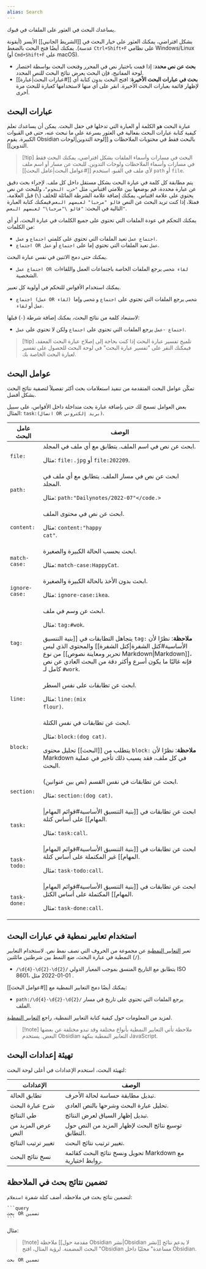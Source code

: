```yaml
---
alias: Search
---
```


يساعدك البحث في العثور على الملفات في قبوك.

بشكل افتراضي، يمكنك العثور على خيار البحث في [[الشريط الجانبي]] الأيسر (أيقونة عدسة). يمكنك أيضًا فتح البحث بالضغط `Ctrl+Shift+F` على نظامي Windows/Linux (أو `Cmd+Shift+F` على macOS).

- **بحث عن نص محدد**: إذا قمت باختيار نص في المحرر وفتحت البحث بواسطة اختصار لوحة المفاتيح، فإن البحث يعرض نتائج البحث للنص المحدد.
- **بحث في عبارات البحث الأخيرة**: افتح البحث بدون كتابة أي [[#عبارات البحث|عبارة]] لإظهار قائمة بعبارات البحث الأخيرة. انقر على أي منها لاستخدامها كعبارة للبحث مرة أخرى.

## عبارات البحث

عبارة البحث هو الكلمة أو العبارة التي تدخلها في حقل البحث. يمكن أن يساعدك تعلم كيفية كتابة عبارات البحث بفعالية في العثور بسرعة على ما تبحث عنه، حتى في القبوات الكبيرة. يقوم Obsidian بالبحث فقط في محتويات الملاحظات و [[لوحة التدوين|لوحات التدوين]].

> [!tip] البحث في مسارات وأسماء الملفات
> بشكل افتراضي، يمكنك البحث فقط في مسارات وأسماء الملاحظات ولوحات التدوين. للبحث عن مسار أو اسم ملف لأي ملف في القبو، استخدم [[#عوامل البحث|عامل البحث]] `path` أو `file`.

يتم مطابقة كل كلمة في عبارة البحث بشكل مستقل داخل كل ملف. لإجراء بحث دقيق عن عبارة محددة، قم بوضعها بين علامتي اقتباس، مثل `"حرب النجوم"`، وللبحث عن نص يحتوي على علامة اقتباس، يمكنك إضافة علامة الشرطة المائلة للخلف (`\`) قبل العلامة، فمثلا، إذا كنت تريد البحث عن النص `قالو "مرحبا" لعبضهم البعض` فيمكنك كتابة العبارة التالية في البحث: `"قالو \"مرحبا\" لعبضهم البعض"`.

يمكنك التحكم في عودة الملفات التي تحتوي على جميع الكلمات في عبارة البحث، أو أي من الكلمات:

- `اجتماع عمل` تعيد الملفات التي تحتوي على كلمتي `اجتماع` و `عمل`.
- `اجتماع OR عمل` تعيد الملفات التي تحتوي إما على `اجتماع` أو `عمل`.

يمكنك حتى دمج الاثنين في نفس عبارة البحث.

- `اجتماع عمل OR لقاء شخصي` يرجع الملفات الخاصة باجتماعات العمل واللقاءات الشخصية.

يمكنك استخدام الأقواس للتحكم في أولوية كل تعبير.

- `اجتماع (عمل OR لقاء) شخصي` يرجع الملفات التي تحتوي على `اجتماع` و `شخصي` وإما `عمل` أو `لقاء`.

لاستبعاد كلمة من نتائج البحث، يمكنك إضافة شرطة (`-`) قبلها:

- `اجتماع -عمل` يرجع الملفات التي تحتوي على `اجتماع` ولكن لا تحتوي على `عمل`.

> [!tip] تلميح
> تفسير عبارة البحث إذا كنت بحاجة إلى إصلاح عبارة البحث المعقد، فيمكنك النقر على "تفسير عبارة البحث" في لوحة البحث للحصول على تفسير لعبارة البحث الخاصة بك.

## عوامل البحث

تمكّن عوامل البحث المتقدمة من تنفيذ استعلامات بحث أكثر تفصيلاً لتصفية نتائج البحث بشكل أفضل.

بعض العوامل تسمح لك حتى بإضافة عبارة بحث متداخلة داخل الأقواس، على سبيل المثال: <code dir="ltr">task:(اتصال OR بريد إلكتروني)</code>.

|عامل البحث| الوصف|
|-- | --|
|<code dir="ltr">file:</code> | ابحث عن نص في اسم الملف. يتطابق مع أي ملف في المجلد.<p>مثال: `file:.jpg` أو `file:202209`.</p>|
|<code dir="ltr">path:</code> | ابحث عن نص في مسار الملف. يتطابق مع أي ملف في المجلد.<p>مثال: <code dir="ltr">path:"Dailynotes/2022-07"</code.></p>|
|<code dir="ltr">content:</code> | ابحث عن نص في محتوى الملف.<p>مثال: <code dir="ltr">content:"happy cat"</code>.</p>|
|<code dir="ltr">match-case:</code> | ابحث بحسب الحالة الكبيرة والصغيرة.<p>مثال: `match-case:HappyCat`.</p>|
|<code dir="ltr">ignore-case:</code> | ابحث بدون الأخذ بالحالة الكبيرة والصغيرة.<p>مثال: `ignore-case:ikea`.</p>|
|<code dir="ltr">tag:</code> | ابحث عن وسم في ملف.<p>مثال: `tag:#wok`.</p><p>**ملاحظة**: نظرًا لأن <code dir="ltr">tag:</code> يتجاهل التطابقات في [[بنية التنسيق الأساسية#كتل الشفرة\|كتل الشفرة]] والمحتوى الذي ليس من نوع [[تحرير ومعاينة نصوص Markdown\|Markdown]]، فإنه غالبًا ما يكون أسرع وأكثر دقة من البحث العادي عن نص كامل لـ  <code dir="ltr">\#work</code>.</p>|
|<code dir="ltr">line:</code> | ابحث عن تطابقات على نفس السطر.<p>مثال: <code dir="ltr">line:(mix flour)</code>.</p>|
|<code dir="ltr">block:</code> | ابحث عن تطابقات في نفس الكتلة.<p>مثال: `block:(dog cat)`.</p><p>**ملاحظة**: نظرًا لأن <code dir="ltr">block:</code> يتطلب من [[البحث]] تحليل محتوى Markdown في كل ملف، فقد يسبب ذلك تأخير في عملية البحث.</p>|
|<code dir="ltr">section:</code> | ابحث عن تطابقات في نفس القسم (نص بين عنوانين).<p>مثال: `section:(dog cat)`.</p>|
|<code dir="ltr">task:</code> | ابحث عن تطابقات في [[بنية التنسيق الأساسية#قوائم المهام\|المهام]] على أساس كتلة.<p>مثال: `task:call`.</p>|
|<code dir="ltr">task-todo:</code> | ابحث عن تطابقات في [[بنية التنسيق الأساسية#قوائم المهام\|المهام]] غير المكتملة على أساس كتلة.<p>مثال: `task-todo:call`.</p>|
|<code dir="ltr">task-done:</code> | ابحث  عن تطابقات في [[بنية التنسيق الأساسية#قوائم المهام\|المهام]] المكتملة على أساس الكتل.<p>مثال: `task-done:call`.</p>|

## استخدام تعابير نمطية في عبارات البحث

تعبر [التعابير النمطية](https://ar.wikipedia.org/wiki/تعبير_نمطي) عن مجموعة من الحروف التي تصف نمط نص. لاستخدام التعابير النمطية في عبارة البحث، ضع النمط بين شرطتين مائلتين (`/`).

- <code dir="ltr">/\d{4}-\d{2}-\d{2}/</code> يتطابق مع التاريخ المنسق بموجب المعيار الدولي ISO 8601، مثل <span dir="ltr">2022-01-01</span> .

يمكنك أيضًا دمج التعابير النمطية مع [[#عوامل البحث]]:

- <code dir="ltr">path:/\d{4}-\d{2}-\d{2}/</code> يرجع الملفات التي تحتوي على تاريخ في مسار الملف.

لمزيد من المعلومات حول كيفية كتابة التعابير النمطية، راجع [التعابير النمطية](https://developer.mozilla.org/en-US/docs/Web/JavaScript/Guide/Regular_Expressions).

> [!note] ملاحظة
> تأتي التعابير النمطية بأنواع مختلفة وقد تبدو مختلفة عن بعضها البعض. يستخدم Obsidian التعابير النمطية بنكهة JavaScript.

## تهيئة إعدادات البحث

لتهيئة البحث، استخدم الإعدادات في أعلى لوحة البحث:

الإعدادات	| الوصف
-- | --
تطابق الحالة | 	تبديل مطابقة حساسة لحالة الأحرف.
شرح عبارة البحث |	تحليل عبارة البحث وشرحها بالنص العادي.
طي النتائج	| تبديل إظهار السياق لعرض النتائج.
عرض المزيد من النص	| توسيع نتائج البحث لإظهار المزيد من النص حول التطابق.
تغيير ترتيب النتائج	| تغيير ترتيب نتائج البحث.
نسخ نتائج البحث| تحويل ونسخ نتائج البحث كقائمة Markdown مع روابط اختيارية.

## تضمين نتائج بحث في الملاحظة

لتضمين نتائج بحث في ملاحظة، أضف كتلة شفرة `استعلام`:

<pre dir="ltr"><code>```query
بحث OR تضمين
```</code></pre>

مثال:

> [!note] ملاحظة
> [[مقدمة حول Obsidian نشر|Obsidian نشر]] لا يدعم نتائج البحث المضمنة. لرؤية المثال، افتح "Obsidian مساعدة" محليًا داخل Obsidian.

```query
بحث OR تضمين
```

